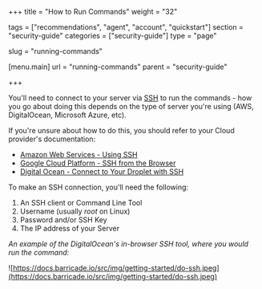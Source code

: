 +++
title = "How to Run Commands"
weight = "32"

tags = ["recommendations", "agent", "account", "quickstart"]
section = "security-guide"
categories = ["security-guide"]
type = "page"

slug = "running-commands"

[menu.main]
    url = "running-commands"
    parent = "security-guide"

+++

You'll need to connect to your server via [SSH](https://en.wikipedia.org/wiki/Secure_Shell) to run the commands - how you go about doing this depends on the type of server you're using (AWS, DigitalOcean, Microsoft Azure, etc).

If you're unsure about how to do this, you should refer to your Cloud provider's documentation:

* [Amazon Web Services - Using SSH](http://docs.aws.amazon.com/AWSEC2/latest/UserGuide/AccessingInstancesLinux.html)  
* [Google Cloud Platform - SSH from the Browser](https://cloud.google.com/compute/docs/ssh-in-browser)  
* [Digital Ocean - Connect to Your Droplet with SSH](https://www.digitalocean.com/community/tutorials/how-to-connect-to-your-droplet-with-ssh)

To make an SSH connection, you'll need the following:

1.  An SSH client or Command Line Tool
2.  Username (usually _root_ on Linux)
3.  Password and/or SSH Key
4.  The IP address of your Server

_An example of the DigitalOcean's in-browser SSH tool, where you would run the command:_

![https://docs.barricade.io/src/img/getting-started/do-ssh.jpeg](https://docs.barricade.io/src/img/getting-started/do-ssh.jpeg)
